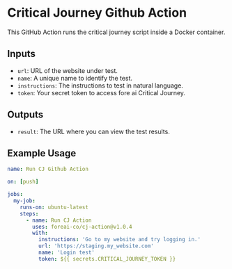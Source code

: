# Critical Journey Github Action

This GitHub Action runs the critical journey script inside a Docker container.

## Inputs

- `url`: URL of the website under test.
- `name`: A unique name to identify the test.
- `instructions`: The instructions to test in natural language.
- `token`: Your secret token to access fore ai Critical Journey.

## Outputs

- `result`: The URL where you can view the test results.

## Example Usage

```yaml
name: Run CJ Github Action

on: [push]

jobs:
  my-job:
    runs-on: ubuntu-latest
    steps:
      - name: Run CJ Action
        uses: foreai-co/cj-action@v1.0.4
        with:
          instructions: 'Go to my website and try logging in.'
          url: 'https://staging.my_website.com'
          name: 'Login test'
          token: ${{ secrets.CRITICAL_JOURNEY_TOKEN }}
